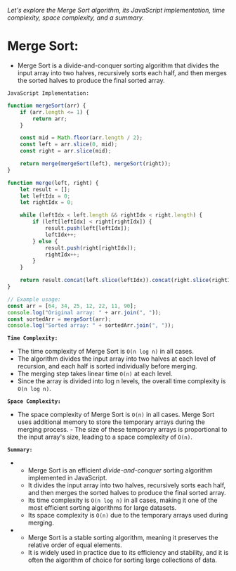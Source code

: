 *Let's explore the Merge Sort algorithm, its JavaScript implementation, time complexity, space complexity, and a summary.*

# Merge Sort:

-   Merge Sort is a divide-and-conquer sorting algorithm that divides the input array into two halves, recursively sorts each half, and then merges the sorted halves to produce the final sorted array.

`JavaScript Implementation:`

```javascript
function mergeSort(arr) {
    if (arr.length <= 1) {
        return arr;
    }

    const mid = Math.floor(arr.length / 2);
    const left = arr.slice(0, mid);
    const right = arr.slice(mid);

    return merge(mergeSort(left), mergeSort(right));
}

function merge(left, right) {
    let result = [];
    let leftIdx = 0;
    let rightIdx = 0;

    while (leftIdx < left.length && rightIdx < right.length) {
        if (left[leftIdx] < right[rightIdx]) {
            result.push(left[leftIdx]);
            leftIdx++;
        } else {
            result.push(right[rightIdx]);
            rightIdx++;
        }
    }

    return result.concat(left.slice(leftIdx)).concat(right.slice(rightIdx));
}

// Example usage:
const arr = [64, 34, 25, 12, 22, 11, 90];
console.log("Original array: " + arr.join(", "));
const sortedArr = mergeSort(arr);
console.log("Sorted array: " + sortedArr.join(", "));
```

**`Time Complexity:`**
 
-   The time complexity of Merge Sort is `O(n log n)` in all cases. 
-   The algorithm divides the input array into two halves at each level of recursion, and each half is sorted individually before merging. 
-   The merging step takes linear time `O(n)` at each level. 
-   Since the array is divided into log n levels, the overall time complexity is `O(n log n)`.

**`Space Complexity:`**

 
-   The space complexity of Merge Sort is `O(n)` in all cases. Merge Sort uses additional memory to store the temporary arrays during the merging process. - The size of these temporary arrays is proportional to the input array's size, leading to a space complexity of `O(n)`.

**`Summary:`**

- 
    -   Merge Sort is an efficient *divide-and-conquer* sorting algorithm implemented in JavaScript. 
    -   It divides the input array into two halves, recursively sorts each half, and then merges the sorted halves to produce the final sorted array. 
    -   Its time complexity is `O(n log n)` in all cases, making it one of the most efficient sorting algorithms for large datasets. 
    -   Its space complexity is `O(n)` due to the temporary arrays used during merging.
- 
    -   Merge Sort is a stable sorting algorithm, meaning it preserves the relative order of equal elements. 
    -   It is widely used in practice due to its efficiency and stability, and it is often the algorithm of choice for sorting large collections of data.